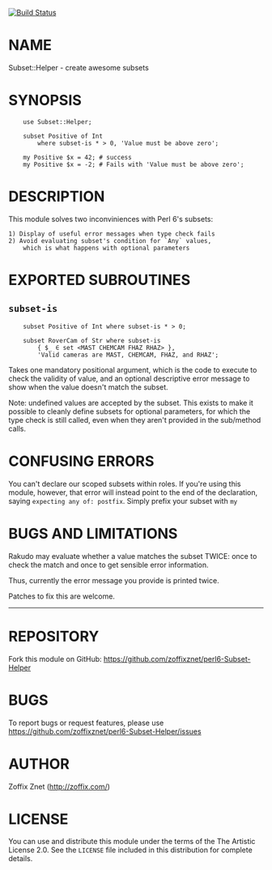 [![Build Status](https://travis-ci.org/zoffixznet/perl6-Subset-Helper.svg)](https://travis-ci.org/zoffixznet/perl6-Subset-Helper)

# NAME

Subset::Helper - create awesome subsets

# SYNOPSIS

```perl6
    use Subset::Helper;

    subset Positive of Int
        where subset-is * > 0, 'Value must be above zero';

    my Positive $x = 42; # success
    my Positive $x = -2; # Fails with 'Value must be above zero';
```

# DESCRIPTION

This module solves two inconviniences with Perl 6's subsets:

    1) Display of useful error messages when type check fails
    2) Avoid evaluating subset's condition for `Any` values,
        which is what happens with optional parameters

# EXPORTED SUBROUTINES

## `subset-is`

```perl6
    subset Positive of Int where subset-is * > 0;

    subset RoverCam of Str where subset-is
        { $_ ∈ set <MAST CHEMCAM FHAZ RHAZ> },
        'Valid cameras are MAST, CHEMCAM, FHAZ, and RHAZ';
```

Takes one mandatory positional argument, which is the
code to execute to check the validity of value, and an
optional descriptive error message to show when the value
doesn't match the subset.

Note: undefined values are accepted by the subset.
This exists to make it possible to cleanly define subsets
for optional parameters, for which the type check is still
called, even when they aren't provided in the sub/method calls.

# CONFUSING ERRORS

You can't declare our scoped subsets within roles. If you're
using this module, however, that error will instead point
to the end of the declaration, saying `expecting any of: postfix`.
Simply prefix your subset with `my`

# BUGS AND LIMITATIONS

Rakudo may evaluate whether a value matches the subset TWICE:
once to check the match and once to get sensible error information.

Thus, currently the error message you provide is printed twice.

Patches to fix this are welcome.

----

# REPOSITORY

Fork this module on GitHub:
https://github.com/zoffixznet/perl6-Subset-Helper

# BUGS

To report bugs or request features, please use
https://github.com/zoffixznet/perl6-Subset-Helper/issues

# AUTHOR

Zoffix Znet (http://zoffix.com/)

# LICENSE

You can use and distribute this module under the terms of the
The Artistic License 2.0. See the `LICENSE` file included in this
distribution for complete details.
